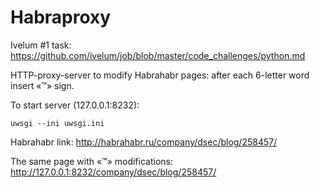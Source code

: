 # Habraproxy

Ivelum #1 task: https://github.com/ivelum/job/blob/master/code_challenges/python.md

HTTP-proxy-server to modify Habrahabr pages: after each 6-letter word insert «™» sign.

To start server (127.0.0.1:8232): 

`uwsgi --ini uwsgi.ini`

Habrahabr link: http://habrahabr.ru/company/dsec/blog/258457/

The same page with «™» modifications: http://127.0.0.1:8232/company/dsec/blog/258457/
